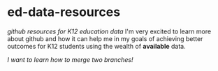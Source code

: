 # ed-data-resources
*github resources for K12 education data*
I'm very excited to learn more about github and how it can help me in my goals of achieving better outcomes for K12 students using the wealth of **available** data.

*I want to learn how to merge two branches!*
